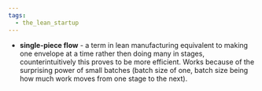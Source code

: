 ```yaml
---
tags:
  - the_lean_startup
---
```

- **single-piece flow** - a term in lean manufacturing equivalent to making one envelope at a time rather then doing many in stages, counterintuitively this proves to be more efficient. Works because of the surprising power of small batches (batch size of one, batch size being how much work moves from one stage to the next).